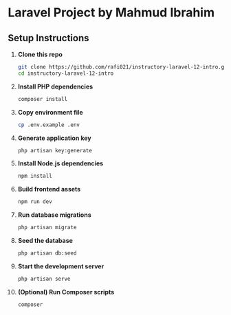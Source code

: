 # Laravel Project by Mahmud Ibrahim

## Setup Instructions

1. **Clone this repo**
    ```bash
    git clone https://github.com/rafi021/instructory-laravel-12-intro.git
    cd instructory-laravel-12-intro
    ```

2. **Install PHP dependencies**
    ```bash
    composer install
    ```

3. **Copy environment file**
    ```bash
    cp .env.example .env
    ```

4. **Generate application key**
    ```bash
    php artisan key:generate
    ```

5. **Install Node.js dependencies**
    ```bash
    npm install
    ```

6. **Build frontend assets**
    ```bash
    npm run dev
    ```

7. **Run database migrations**
    ```bash
    php artisan migrate
    ```

8. **Seed the database**
    ```bash
    php artisan db:seed
    ```

9. **Start the development server**
    ```bash
    php artisan serve
    ```

10. **(Optional) Run Composer scripts**
    ```bash
    composer
    ```
